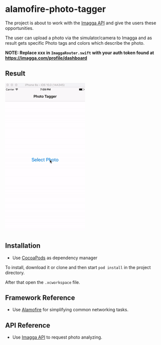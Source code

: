 # alamofire-photo-tagger

The project is about to work with the [Imagga API](https://docs.imagga.com/#introduction) and give the users these opportunities.

The user can upload a photo via the simulator/camera to Imagga and as result gets specific Photo tags and colors which describe the photo.

**NOTE: Replace xxx in `ImaggaRouter.swift` with your auth token found at https://imagga.com/profile/dashboard**

## Result

![](result.gif)

## Installation

- Use [CocoaPods](https://cocoapods.org/) as dependency manager

To install, download it or clone and then start `pod install` in the project directory.

After that open the `.xcworkspace` file.

## Framework Reference

- Use [Alamofire](https://github.com/Alamofire/Alamofire) for simplifying common networking tasks.

## API Reference

- Use [Imagga API](https://docs.imagga.com/#introduction) to request photo analyzing.

